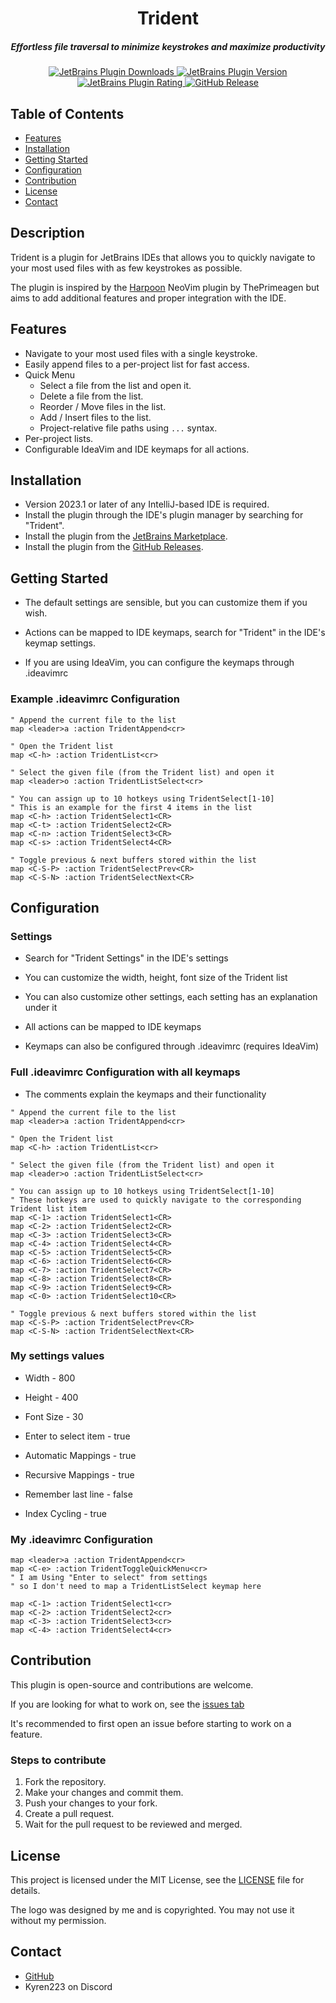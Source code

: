 <div align="center">

# Trident

##### Effortless file traversal to minimize keystrokes and maximize productivity

<a href="https://plugins.jetbrains.com/plugin/23818-trident" alt="JetBrains Plugin Downloads">
  <img alt="JetBrains Plugin Downloads" src="https://img.shields.io/jetbrains/plugin/d/23818-trident?style=for-the-badge">
</a>

<a href="https://plugins.jetbrains.com/plugin/23818-trident/versions" alt="JetBrains Plugin Version">
  <img alt="JetBrains Plugin Version" src="https://img.shields.io/jetbrains/plugin/v/23818-trident?style=for-the-badge">
</a>

<a href="https://plugins.jetbrains.com/plugin/23818-trident/reviews" alt="JetBrains Plugin Rating">
  <img alt="JetBrains Plugin Rating" src="https://img.shields.io/jetbrains/plugin/r/stars/23818-trident?style=for-the-badge&link=https%3A%2F%2Fplugins.jetbrains.com%2Fplugin%2F23818-trident%2Freviews">
</a>

<a href="https://github.com/Kyren223/Trident/releases" alt="GitHub Release">
  <img alt="GitHub Release" src="https://img.shields.io/github/v/release/Kyren223/Trident?sort=semver&style=for-the-badge">
</a>

</div>

## Table of Contents

* [Features](#features)
* [Installation](#installation)
* [Getting Started](#getting-started)
* [Configuration](#configuration)
* [Contribution](#contribution)
* [License](#license)
* [Contact](#contact)

## Description

Trident is a plugin for JetBrains IDEs that allows you to quickly navigate to your most used files with as few
keystrokes as possible.

The plugin is inspired by the [Harpoon](https://github.com/ThePrimeagen/harpoon) NeoVim plugin by ThePrimeagen but aims
to add additional features and proper integration with the IDE.

## Features

* Navigate to your most used files with a single keystroke.
* Easily append files to a per-project list for fast access.
* Quick Menu
    * Select a file from the list and open it.
    * Delete a file from the list.
    * Reorder / Move files in the list.
    * Add / Insert files to the list.
    * Project-relative file paths using `...` syntax.
* Per-project lists.
* Configurable IdeaVim and IDE keymaps for all actions.

## Installation

* Version 2023.1 or later of any IntelliJ-based IDE is required.
* Install the plugin through the IDE's plugin manager by searching for "Trident".
* Install the plugin from the [JetBrains Marketplace](https://plugins.jetbrains.com/plugin/23818-trident).
* Install the plugin from the [GitHub Releases](https://github.com/Kyren223/Trident/releases).

## Getting Started

* The default settings are sensible, but you can customize them if you wish.

* Actions can be mapped to IDE keymaps, search for "Trident" in the IDE's keymap settings.
* If you are using IdeaVim, you can configure the keymaps through .ideavimrc

### Example .ideavimrc Configuration

```vimrc
" Append the current file to the list
map <leader>a :action TridentAppend<cr>

" Open the Trident list
map <C-h> :action TridentList<cr>

" Select the given file (from the Trident list) and open it
map <leader>o :action TridentListSelect<cr>

" You can assign up to 10 hotkeys using TridentSelect[1-10] 
" This is an example for the first 4 items in the list
map <C-h> :action TridentSelect1<CR>
map <C-t> :action TridentSelect2<CR>
map <C-n> :action TridentSelect3<CR>
map <C-s> :action TridentSelect4<CR>

" Toggle previous & next buffers stored within the list
map <C-S-P> :action TridentSelectPrev<CR>
map <C-S-N> :action TridentSelectNext<CR>
```

## Configuration

### Settings

* Search for "Trident Settings" in the IDE's settings
* You can customize the width, height, font size of the Trident list
* You can also customize other settings, each setting has an explanation under it

* All actions can be mapped to IDE keymaps
* Keymaps can also be configured through .ideavimrc (requires IdeaVim)

### Full .ideavimrc Configuration with all keymaps

* The comments explain the keymaps and their functionality

```vimrc
" Append the current file to the list
map <leader>a :action TridentAppend<cr>

" Open the Trident list
map <C-h> :action TridentList<cr>

" Select the given file (from the Trident list) and open it
map <leader>o :action TridentListSelect<cr>

" You can assign up to 10 hotkeys using TridentSelect[1-10] 
" These hotkeys are used to quickly navigate to the corresponding Trident list item
map <C-1> :action TridentSelect1<CR>
map <C-2> :action TridentSelect2<CR>
map <C-3> :action TridentSelect3<CR>
map <C-4> :action TridentSelect4<CR>
map <C-5> :action TridentSelect5<CR>
map <C-6> :action TridentSelect6<CR>
map <C-7> :action TridentSelect7<CR>
map <C-8> :action TridentSelect8<CR>
map <C-9> :action TridentSelect9<CR>
map <C-0> :action TridentSelect10<CR>

" Toggle previous & next buffers stored within the list
map <C-S-P> :action TridentSelectPrev<CR>
map <C-S-N> :action TridentSelectNext<CR>
```

### My settings values

* Width - 800
* Height - 400
* Font Size - 30

* Enter to select item - true
* Automatic Mappings - true
* Recursive Mappings - true
* Remember last line - false
* Index Cycling - true

### My .ideavimrc Configuration

```vimrc
map <leader>a :action TridentAppend<cr>
map <C-e> :action TridentToggleQuickMenu<cr>
" I am Using "Enter to select" from settings 
" so I don't need to map a TridentListSelect keymap here

map <C-1> :action TridentSelect1<cr>
map <C-2> :action TridentSelect2<cr>
map <C-3> :action TridentSelect3<cr>
map <C-4> :action TridentSelect4<cr>
```

## Contribution

This plugin is open-source and contributions are welcome.

If you are looking for what to work on, see the [issues tab](https://github.com/Kyren223/Trident/issues)

It's recommended to first open an issue before starting to work on a feature.

### Steps to contribute

1. Fork the repository.
2. Make your changes and commit them.
3. Push your changes to your fork.
4. Create a pull request.
5. Wait for the pull request to be reviewed and merged.

## License

This project is licensed under the MIT License, see the [LICENSE](LICENSE) file for details.

The logo was designed by me and is copyrighted.
You may not use it without my permission.

## Contact

* [GitHub](https://github.com/Kyren223)
* Kyren223 on Discord

